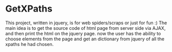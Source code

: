 GetXPaths
======

This project, written in jquery, is for web spiders/scraps or just for fun :) 
The main idea is to get the source code of html page from server side via AJAX, 
and then print the html on the jquery page.
now the user has the ability to choose elements from the page and get an dictionary 
from jquery of all the xpaths he had chosen.  
